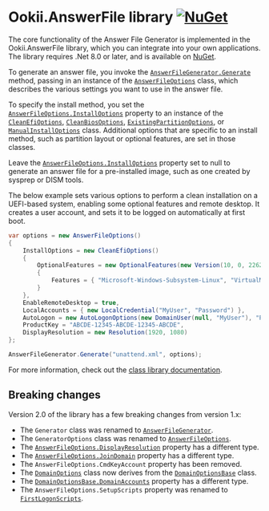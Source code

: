 # Ookii.AnswerFile library [![NuGet](https://img.shields.io/nuget/v/Ookii.AnswerFile)](https://nuget.org/packages/Ookii.AnswerFile)

The core functionality of the Answer File Generator is implemented in the Ookii.AnswerFile library,
which you can integrate into your own applications. The library requires .Net 8.0 or later, and is
available on [NuGet](https://nuget.org/packages/Ookii.AnswerFile).

To generate an answer file, you invoke the [`AnswerFileGenerator.Generate`][] method, passing in an
instance of the [`AnswerFileOptions`][] class, which describes the various settings you want to use
in the answer file.

To specify the install method, you set the [`AnswerFileOptions.InstallOptions`][] property to an
instance of the [`CleanEfiOptions`][], [`CleanBiosOptions`][], [`ExistingPartitionOptions`][], or
[`ManualInstallOptions`][] class. Additional options that are specific to an install method, such as
partition layout or optional features, are set in those classes.

Leave the [`AnswerFileOptions.InstallOptions`][] property set to null to generate an answer file for
a pre-installed image, such as one created by sysprep or DISM tools.

The below example sets various options to perform a clean installation on a UEFI-based system,
enabling some optional features and remote desktop. It creates a user account, and sets it to be
logged on automatically at first boot.

```csharp
var options = new AnswerFileOptions()
{
    InstallOptions = new CleanEfiOptions()
    {
        OptionalFeatures = new OptionalFeatures(new Version(10, 0, 22621, 1))
        {
            Features = { "Microsoft-Windows-Subsystem-Linux", "VirtualMachinePlatform" }
        }
    },
    EnableRemoteDesktop = true,
    LocalAccounts = { new LocalCredential("MyUser", "Password") },
    AutoLogon = new AutoLogonOptions(new DomainUser(null, "MyUser"), "Password"),
    ProductKey = "ABCDE-12345-ABCDE-12345-ABCDE",
    DisplayResolution = new Resolution(1920, 1080)
};

AnswerFileGenerator.Generate("unattend.xml", options);
```

For more information, check out the
[class library documentation](https://www.ookii.org/Link/GenerateAnswerFileDoc).

## Breaking changes

Version 2.0 of the library has a few breaking changes from version 1.x:

- The `Generator` class was renamed to [`AnswerFileGenerator`][].
- The `GeneratorOptions` class was renamed to [`AnswerFileOptions`][].
- The [`AnswerFileOptions.DisplayResolution`][] property has a different type.
- The [`AnswerFileOptions.JoinDomain`][] property has a different type.
- The `AnswerFileOptions.CmdKeyAccount` property has been removed.
- The [`DomainOptions`][] class now derives from the [`DomainOptionsBase`][] class.
- The [`DomainOptionsBase.DomainAccounts`][] property has a different type.
- The `AnswerFileOptions.SetupScripts` property was renamed to [`FirstLogonScripts`][].

[`AnswerFileGenerator.Generate`]: https://www.ookii.org/docs/answerfile-2.1/html/Overload_Ookii_AnswerFile_AnswerFileGenerator_Generate.htm
[`AnswerFileGenerator`]: https://www.ookii.org/docs/answerfile-2.1/html/T_Ookii_AnswerFile_AnswerFileGenerator.htm
[`AnswerFileOptions.DisplayResolution`]: https://www.ookii.org/docs/answerfile-2.1/html/P_Ookii_AnswerFile_AnswerFileOptions_DisplayResolution.htm
[`AnswerFileOptions.InstallOptions`]: https://www.ookii.org/docs/answerfile-2.1/html/P_Ookii_AnswerFile_AnswerFileOptions_InstallOptions.htm
[`AnswerFileOptions.JoinDomain`]: https://www.ookii.org/docs/answerfile-2.1/html/P_Ookii_AnswerFile_AnswerFileOptions_JoinDomain.htm
[`AnswerFileOptions`]: https://www.ookii.org/docs/answerfile-2.1/html/T_Ookii_AnswerFile_AnswerFileOptions.htm
[`CleanBiosOptions`]: https://www.ookii.org/docs/answerfile-2.1/html/T_Ookii_AnswerFile_CleanBiosOptions.htm
[`CleanEfiOptions`]: https://www.ookii.org/docs/answerfile-2.1/html/T_Ookii_AnswerFile_CleanEfiOptions.htm
[`DomainOptions`]: https://www.ookii.org/docs/answerfile-2.1/html/T_Ookii_AnswerFile_DomainOptions.htm
[`DomainOptionsBase.DomainAccounts`]: https://www.ookii.org/docs/answerfile-2.1/html/P_Ookii_AnswerFile_DomainOptionsBase_DomainAccounts.htm
[`DomainOptionsBase`]: https://www.ookii.org/docs/answerfile-2.1/html/T_Ookii_AnswerFile_DomainOptionsBase.htm
[`ExistingPartitionOptions`]: https://www.ookii.org/docs/answerfile-2.1/html/T_Ookii_AnswerFile_ExistingPartitionOptions.htm
[`FirstLogonScripts`]: https://www.ookii.org/docs/answerfile-2.1/html/P_Ookii_AnswerFile_AnswerFileOptions_FirstLogonScripts.htm
[`ManualInstallOptions`]: https://www.ookii.org/docs/answerfile-2.1/html/T_Ookii_AnswerFile_ManualInstallOptions.htm
